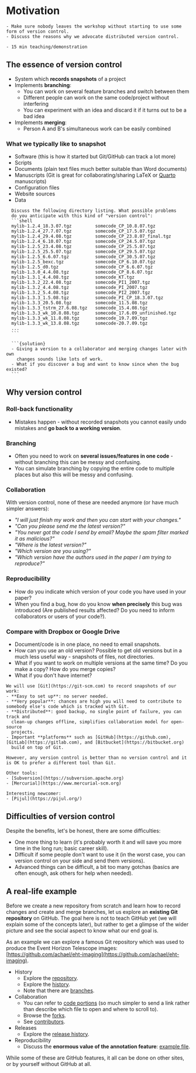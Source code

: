 # Motivation

```{objectives}
- Make sure nobody leaves the workshop without starting to use some form of version control.
- Discuss the reasons why we advocate distributed version control.
```

```{instructor-note}
- 15 min teaching/demonstration
```


## The essence of version control

- System which **records snapshots** of a project
- Implements **branching**:
  - You can work on several feature branches and switch between them
  - Different people can work on the same code/project without interfering
  - You can experiment with an idea and discard it if it turns out to be a bad idea
- Implements **merging**:
  - Person A and B's simultaneous work can be easily combined


### What we typically like to snapshot

- Software (this is how it started but Git/GitHub can track a lot more)
- Scripts
- Documents (plain text files much better suitable than Word documents)
- Manuscripts (Git is great for collaborating/sharing LaTeX or [Quarto](https://quarto.org/) manuscripts)
- Configuration files
- Website sources
- Data


````{discussion}
  Discuss the following directory listing. What possible problems
  do you anticipate with this kind of "version control":
  ```shell
  mylib-1.2.4_18.3.07.tgz         somecode_CP_10.8.07.tgz
  mylib-1.2.4_27.7.07.tgz         somecode_CP_17.5.07.tgz
  mylib-1.2.4_29.4.08.tgz         somecode_CP_23.8.07_final.tgz
  mylib-1.2.4_6.10.07.tgz         somecode_CP_24.5.07.tgz
  mylib-1.2.5_23.4.08.tgz         somecode_CP_25.5.07.tgz
  mylib-1.2.5_25.5.07.tgz         somecode_CP_29.5.07.tgz
  mylib-1.2.5_6.6.07.tgz          somecode_CP_30.5.07.tgz
  mylib-1.2.5_bexc.tgz            somecode_CP_6.10.07.tgz
  mylib-1.2.5_d0.tgz              somecode_CP_6.6.07.tgz
  mylib-1.3.0_4.4.08.tgz          somecode_CP_8.6.07.tgz
  mylib-1.3.1_4.4.08.tgz          somecode_KT.tgz
  mylib-1.3.2_22.4.08.tgz         somecode_PI1_2007.tgz
  mylib-1.3.2_4.4.08.tgz          somecode_PI_2007.tgz
  mylib-1.3.2_5.4.08.tgz          somecode_PI2_2007.tgz
  mylib-1.3.3_1.5.08.tgz          somecode_PI_CP_18.3.07.tgz
  mylib-1.3.3_20.5.08.tgz         somecode_11.5.08.tgz
  mylib-1.3.3_tstrm_27.6.08.tgz   somecode_15.4.08.tgz
  mylib-1.3.3_wk_10.8.08.tgz      somecode_17.6.09_unfinished.tgz
  mylib-1.3.3_wk_11.8.08.tgz      somecode_19.7.09.tgz
  mylib-1.3.3_wk_13.8.08.tgz      somecode-20.7.09.tgz
  ...
  ```

  ```{solution}
  - Giving a version to a collaborator and merging changes later with own
    changes sounds like lots of work.
  - What if you discover a bug and want to know since when the bug existed?
  ```
````


## Why version control

### Roll-back functionality

- Mistakes happen - without recorded snapshots you cannot easily undo mistakes and **go back to a working version**.


### Branching

- Often you need to work on **several issues/features in one code** - without branching this can be messy and confusing.
- You can simulate branching by copying the entire code to multiple places but also this will be messy and confusing.


### Collaboration

With version control, none of these are needed anymore (or have much simpler answers):

- *"I will just finish my work and then you can start with your changes."*
- *"Can you please send me the latest version?"*
- *"You never got the code I send by email? Maybe the spam filter marked it as malicious?"*
- *"Where is the latest version?"*
- *"Which version are you using?"*
- *"Which version have the authors used in the paper I am trying to reproduce?"*


### Reproducibility

- How do you indicate which version of your code you have used in your paper?
- When you find a bug, how do you know **when precisely** this bug was introduced
  (Are published results affected? Do you need to inform collaborators or users of your code?).


### Compare with Dropbox or Google Drive

- Document/code is in one place, no need to email snapshots.
- How can you use an old version? Possible to get old versions but in a much less useful way - snapshots of files, not directories.
- What if you want to work on multiple versions at the same time? Do you make a copy? How do you merge copies?
- What if you don't have internet?


```{discussion} Why Git?
We will use [Git](https://git-scm.com) to record snapshots of our work:
- **Easy to set up**: no server needed.
- **Very popular**: chances are high you will need to contribute to somebody else's code which is tracked with Git.
- **Distributed**: good backup, no single point of failure, you can track and
  clean-up changes offline, simplifies collaboration model for open-source
  projects.
- Important **platforms** such as [GitHub](https://github.com), [GitLab](https://gitlab.com), and [Bitbucket](https://bitbucket.org)
  build on top of Git.

However, any version control is better than no version control and it is OK to prefer a different tool than Git.

Other tools:
- [Subversion](https://subversion.apache.org)
- [Mercurial](https://www.mercurial-scm.org)

Interesting newcomer:
- [Pijul](https://pijul.org/)
```


## Difficulties of version control

Despite the benefits, let's be honest, there are some difficulties:

- One more thing to learn (it's probably worth it and will save you more time in the long run; basic career skill).
- Difficult if some people don't want to use it (in the worst case, you can version control on your side and send them versions).
- Advanced things can be difficult, a bit too many gotchas (basics are often enough, ask others for help when needed).


## A real-life example

Before we create a new repository from scratch and learn how to record changes
and create and merge branches, let us explore an **existing Git repository** on
GitHub.  The goal here is not to teach GitHub yet (we will explain some of the
concepts later), but rather to get a glimpse of the wider picture and see the
social aspect to know what our end goal is.

As an example we can explore a famous Git repository which was used
to produce the Event Horizon Telescope images: [https://github.com/achael/eht-imaging](https://github.com/achael/eht-imaging).

- History
  - Explore the [repository](https://github.com/achael/eht-imaging).
  - Explore the [history](https://github.com/achael/eht-imaging/commits/main).
  - Note that there are [branches](https://github.com/achael/eht-imaging/network).
- Collaboration
  - You can refer to [code portions](https://github.com/achael/eht-imaging/blob/31361ab62c5718b08612fc75e409795f004f5071/ehtim/imaging/starwarps.py#L66-L75)
    (so much simpler to send a link rather than describe which file to open and where to scroll to).
  - Browse the [forks](https://github.com/achael/eht-imaging/network/members).
  - See [contributors](https://github.com/achael/eht-imaging/graphs/contributors).
- Releases
  - Explore the [release history](https://github.com/achael/eht-imaging/releases).
- Reproducibility
  - Discuss the **enormous value of the annotation feature**: [example file](https://github.com/achael/eht-imaging/blame/main/ehtim/imaging/starwarps.py).

While some of these are GitHub features, it all can be done on other sites, or
by yourself without GitHub at all.
